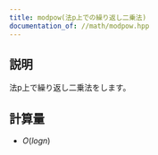 ```yaml
---
title: modpow(法p上での繰り返し二乗法)
documentation_of: //math/modpow.hpp
---
```


## 説明
法p上で繰り返し二乗法をします。

## 計算量
* $O(log n)$

